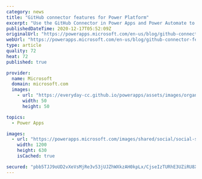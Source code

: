 ```yaml
---
category: news
title: "GitHub connector features for Power Platform"
excerpt: "Use the GitHub Connector in Power Apps and Power Automate to run GitHub Actions workflows"
publishedDateTime: 2020-12-17T05:52:09Z
originalUrl: "https://powerapps.microsoft.com/en-us/blog/github-connector-features-for-power-platform/"
webUrl: "https://powerapps.microsoft.com/en-us/blog/github-connector-features-for-power-platform/"
type: article
quality: 72
heat: 72
published: true

provider:
  name: Microsoft
  domain: microsoft.com
  images:
    - url: "https://everyday-cc.github.io/powerapps/assets/images/organizations/microsoft.com-50x50.jpg"
      width: 50
      height: 50

topics:
  - Power Apps

images:
  - url: "https://powerapps.microsoft.com/images/shared/social/social-share-post-ignite.png"
    width: 1200
    height: 630
    isCached: true

secured: "pbb5TJJ9oUD2vXeVsMjRe3v53jUJZhWXkzAH0kpLx/CjseIzTURhE3UZiRU8XLZvbhVMLE06SK10aLeJeC6ino7iapablvtJ1bFWrI/deosGTIZCvKI41TTBpKbdsvf86i6eJIfPFFznb8t/XWHspZboZna3ah5l+BtlKgDQItxgSX9tF8Eiqr1RD18uxjiP7k39dTfh6dLBAVzqTnnLcLE95cTtAYWS9IvjXja/xahQYcJgosE4FTo4GLeJkfCaZnoXvhEJczSuZX0LRCllicJcb6M1/vz85B/ZdLCtEvcU0QDOFCh3fAf2+FATBIBC8wKRXAtzU7SkWQ4NC7I0o0VNr5S+clXpA0/NRqcxu7g=;GTdoeJJLEYzM2H8Tv03FZQ=="
---
```


